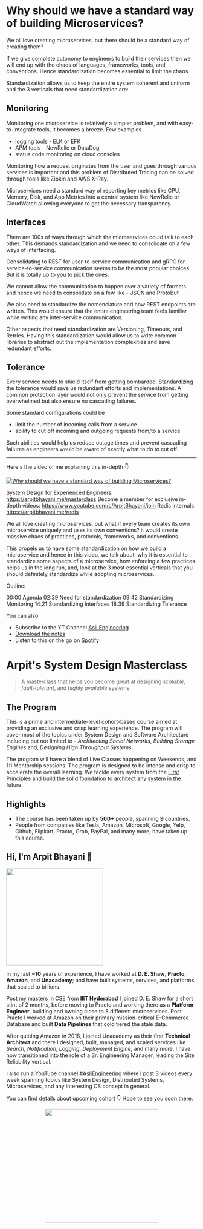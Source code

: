 Why should we have a standard way of building Microservices?
===


We all love creating microservices, but there should be a standard way of creating them?

If we give complete autonomy to engineers to build their services then we will end up with the chaos of languages, frameworks, tools, and conventions. Hence standardization becomes essential to limit the chaos.

Standardization allows us to keep the entire system coherent and uniform and the 3 verticals that need standardization are:

## Monitoring

Monitoring one microservice is relatively a simpler problem, and with easy-to-integrate tools, it becomes a breeze. Few examples

- logging tools - ELK or EFK
- APM tools - NewRelic or DataDog
- status code monitoring on cloud consoles

Monitoring how a request originates from the user and goes through various services is important and this problem of Distributed Tracing can be solved through tools like Zipkin and AWS X-Ray.

Microservices need a standard way of reporting key metrics like CPU, Memory, Disk, and App Metrics into a central system like NewRelic or CloudWatch allowing everyone to get the necessary transparency.

## Interfaces

There are 100s of ways through which the microservices could talk to each other. This demands standardization and we need to consolidate on a few ways of interfacing.

Consolidating to REST for user-to-service communication and gRPC for service-to-service communication seems to be the most popular choices. But it is totally up to you to pick the ones.

We cannot allow the communication to happen over a variety of formats and hence we need to consolidate on a few like - JSON and ProtoBuf.

We also need to standardize the nomenclature and how REST endpoints are written. This would ensure that the entire engineering team feels familiar while writing any inter-service communication.

Other aspects that need standardization are Versioning, Timeouts, and Retries. Having this standardization would allow us to write common libraries to abstract out the implementation complexities and save redundant efforts.

## Tolerance

Every service needs to shield itself from getting bombarded. Standardizing the tolerance would save us redundant efforts and implementations. A common protection layer would not only prevent the service from getting overwhelmed but also ensure no cascading failures.

Some standard configurations could be

- limit the number of incoming calls from a service
- ability to cut off incoming and outgoing requests from/to a service

Such abilities would help us reduce outage times and prevent cascading failures as engineers would be aware of exactly what to do to cut off.
<hr />


<p>Here's the video of me explaining this in-depth 👇‍</p>

[![Why should we have a standard way of building Microservices?](https://i.ytimg.com/vi/0q61wIUmVDY/mqdefault.jpg)](https://www.youtube.com/watch?v=0q61wIUmVDY)

System Design for Experienced Engineers: https://arpitbhayani.me/masterclass
Become a member for exclusive in-depth videos: https://www.youtube.com/c/ArpitBhayani/join
Redis Internals: https://arpitbhayani.me/redis

We all love creating microservices, but what if every team creates its own microservice uniquely and uses its own conventions? it would create massive chaos of practices, protocols, frameworks, and conventions.

This propels us to have some standardization on how we build a microservice and hence in this video, we talk about, why it is essential to standardize some aspects of a microservice, how enforcing a few practices helps us in the long run, and, look at the 3 most essential verticals that you should definitely standardize while adopting microservices.

Outline:

00:00 Agenda
02:39 Need for standardization
09:42 Standardizing Monitoring
14:21 Standardizing Interfaces
18:39 Standardizing Tolerance

You can also
 - Subscribe to the YT Channel [Asli Engineering](https://youtube.com/c/ArpitBhayani)
 - [Download the notes](https://drive.google.com/file/d/1JrK5rL7SxQxBCDJTzRhHMQ5r-4Hx8-1q/view?usp=sharing)
 - Listen to this on the go on [Spotify](https://open.spotify.com/show/7qMoamm2iZQrsPVm6IQLoD)

# Arpit's System Design Masterclass

> A masterclass that helps you become great at designing _scalable_, _fault-tolerant_, and _highly available_ systems.

## The Program

This is a prime and intermediate-level cohort-based course aimed at providing an exclusive and crisp learning experience. The program will cover most of the topics under System Design and Software Architecture including but not limited to - _Architecting Social Networks_, _Building Storage Engines_ and, _Designing High Throughput Systems_.

The program will have a blend of Live Classes happening on Weekends, and 1:1 Mentorship sessions. The program is designed to be intense and crisp to accelerate the overall learning. We tackle every system from the [First Principles](https://en.wikipedia.org/wiki/First_principle) and build the solid foundation to architect any system in the future.


## Highlights

 - The course has been taken up by __500+__ people, spanning __9__ countries.
 - People from companies like Tesla, Amazon, Microsoft, Google, Yelp, Github, Flipkart, Practo, Grab, PayPal, and many more, have taken up this course.


## Hi, I'm Arpit Bhayani 👋

<img width="256px" src="https://arpitbhayani.me/static/img/arpit.jpg" />

In my last **~10** years of experience, I have worked at **D. E. Shaw**, **Practo**, **Amazon**, and **Unacademy**; and have built systems, services, and platforms that scaled to billions.

Post my masters in CSE from **IIIT Hyderabad** I joined D. E. Shaw for a short stint of 2 months, before moving to Practo and working there as a **Platform Engineer**, building and owning close to 8 different microservices. Post Practo I worked at Amazon on their primary mission-critical E-Commerce Database and built **Data Pipelines** that cold tiered the stale data.

After quitting Amazon in 2018, I joined Unacademy as their first **Technical Architect** and there I designed, built, managed, and scaled services like _Search_, _Notification_, _Logging_, _Deployment Engine_, and many more. I have now transitioned into the role of a Sr. Engineering Manager, leading the Site Reliability vertical.

I also run a YouTube channel [#AsliEngineering](https://www.youtube.com/c/ArpitBhayani) where I post 3 videos every week spanning topics like System Design, Distributed Systems, Microservices, and any interesting CS concept in general.

You can find details about upcoming cohort 👇‍ Hope to see you soon there.

<center>
<a target="_blank" href="https://arpitbhayani.me/masterclass">
<img src="https://user-images.githubusercontent.com/4745789/137859181-d4499cf4-ce65-4466-8b88-a078ece0f081.PNG" width="300px" />
</a>
</center>